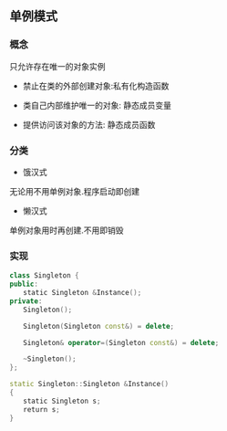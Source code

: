 <!--
 * @Description: 
 * @Version: 1.0
 * @Author: daLao
 * @Email: dalao@xxx.com
 * @Date: 2022-09-26 23:49:24
 * @LastEditors: daLao
 * @LastEditTime: 2022-10-22 22:38:32
-->

## 单例模式


### 概念

只允许存在唯一的对象实例

- 禁止在类的外部创建对象:私有化构造函数

- 类自己内部维护唯一的对象: 静态成员变量

- 提供访问该对象的方法: 静态成员函数


### 分类

- 饿汉式

无论用不用单例对象.程序启动即创建

- 懒汉式

单例对象用时再创建.不用即销毁


### 实现

```c++
class Singleton {
public:
　　static Singleton &Instance();
private:
　　Singleton();

　　Singleton(Singleton const&) = delete;

　　Singleton& operator=(Singleton const&) = delete;

　　~Singleton();
};

static Singleton::Singleton &Instance()
{
　　static Singleton s;
　　return s;
}
```